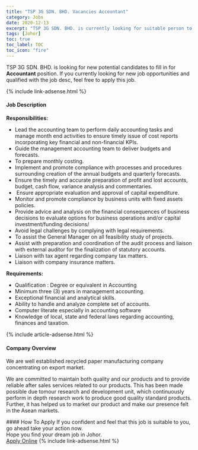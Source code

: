 ```yaml
---
title: "TSP 3G SDN. BHD. Vacancies Accountant" 
category: Jobs 
date: 2020-12-13 
excerpt: "TSP 3G SDN. BHD. is currently looking for suitable person to fill in the Accountant which positioned at Johor" 
tags: [Johor] 
toc: true 
toc_label: TOC 
toc_icon: "fire" 
--- 
```


<p>TSP 3G SDN. BHD. is looking for new potential candidates to fill in for <b>Accountant</b> position. If you currently looking for new job opportunities and qualified with the job desc, feel free to apply this job.
</p>{% include link-adsense.html %} 
<div><div><div><h4>Job Description</h4></div></div><div><div><span><div><p><strong>Responsibilities:</strong></p><ul><li>Lead the accounting team to perform daily accounting tasks and manage month end activities to ensure timely issue of cost reports incorporating key financial and non-financial KPIs.</li><li>Guide the management accounting team to deliver budgets and forecasts.</li><li>To prepare monthly costing.</li><li>Implement and promote compliance with processes and procedures surrounding creation of the annual budgets and quarterly forecasts.</li><li>Ensure the timely and accurate preparation of profit and lost accounts, budget, cash flow, variance analysis and commentaries.</li><li>&#160;Ensure appropriate evaluation and approval of capital expenditure.</li><li>Monitor and promote compliance by business units with fixed assets policies.</li><li>Provide advice and analysis on the financial consequences of business decisions to evaluate options for business operations and/or capital investment/funding decisions/</li><li>Avoid legal challenges by complying with legal requirements.</li><li>To assist the General Manager on all feasibility study of projects.</li><li>Assist with preparation and coordination of the audit process and liaison with external auditor for the finalization of statutory accounts.</li><li>Liaison with tax agent regarding company tax matters.</li><li>Liaison with company insurance matters.</li></ul><p><strong>Requirements:</strong></p><ul><li>Qualification :&#160;Degree or equivalent in Accounting</li><li>Minimum three (3) years in management accounting.</li><li>Exceptional financial and analytical skills.</li><li>Ability to handle and analyze complete set of accounts.</li><li>Computer literate especially in accounting software</li><li>Knowledge of local, state and federal laws regarding accounting, finances and taxation.</li></ul></div></span></div></div></div> 
{% include article-adsense.html %} 
<div><div><div><h4>Company Overview</h4></div></div><div><div><span><div><p>We are well established recycled paper manufacturing company concentrating on export market.</p><p>We are committed to maintain both quality and our products and to provide reliable after sales services related to our products. This has been made possible due tomour research and development unit, which continuously perform in depth research work to produce good quality standard products. Further, it&#160;has helped us to market our product and make our presence felt in the Asean markets.</p></div></span></div></div></div> 
#### How To Apply 
If you confident and feel that this job is suitable to you, go ahead take your action now. <br/> 
Hope you find your dream job in Johor. <br/> 
<a href="https://www.jobstreet.com.my/en/job/accountant-4432513?jobId=jobstreet-my-job-4432513&sectionRank=9&token=0~8466e0ce-98dd-44d8-856f-912af2e877dc&fr=SRP%20View%20In%20New%20Ta" class="btn btn--info" target="_blank" rel="nofollow noopenner">Apply Online</a> 
{% include link-adsense.html %} 
